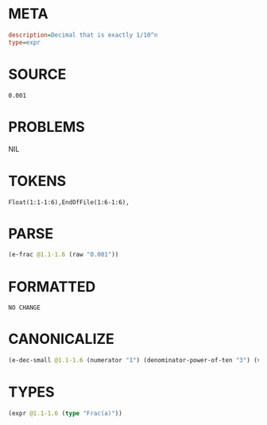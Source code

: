 # META
~~~ini
description=Decimal that is exactly 1/10^n
type=expr
~~~
# SOURCE
~~~roc
0.001
~~~
# PROBLEMS
NIL
# TOKENS
~~~zig
Float(1:1-1:6),EndOfFile(1:6-1:6),
~~~
# PARSE
~~~clojure
(e-frac @1.1-1.6 (raw "0.001"))
~~~
# FORMATTED
~~~roc
NO CHANGE
~~~
# CANONICALIZE
~~~clojure
(e-dec-small @1.1-1.6 (numerator "1") (denominator-power-of-ten "3") (value "0.001"))
~~~
# TYPES
~~~clojure
(expr @1.1-1.6 (type "Frac(a)"))
~~~
